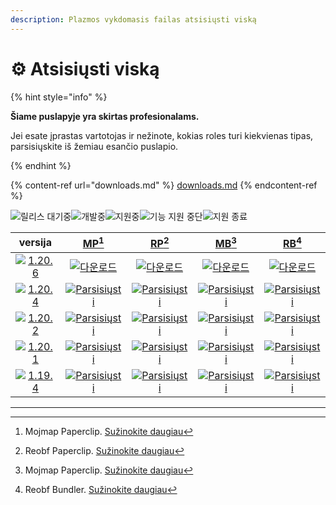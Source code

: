 ```yaml
---
description: Plazmos vykdomasis failas atsisiųsti viską
---
```


# ⚙️ Atsisiųsti viską

{% hint style="info" %}

**Šiame puslapyje yra skirtas profesionalams.**

Jei esate įprastas vartotojas ir nežinote, kokias roles turi kiekvienas tipas,
parsisiųskite iš žemiau esančio puslapio.

{% endhint %}

{% content-ref url="downloads.md" %}
[downloads.md](downloads.md)
{% endcontent-ref %}

[wtr]: https://badge.plazmamc.org/0/Laukiantis%20išleidimo

![릴리스 대기중][wtr]![개발중](https://badge.plazmamc.org/1/개발중)![지원중](https://badge.plazmamc.org/2/지원중)![기능 지원 중단](https://badge.plazmamc.org/6/기능%20지원%20중단)![지원 종료](https://badge.plazmamc.org/4/지원%20종료)

|                                      versija                                      |                                 [MP](#user-content-fn-1)[^1]                                 |                                 [RP](#user-content-fn-2)[^2]                                 |                                 [MB](#user-content-fn-3)[^3]                                 |                                 [RB](#user-content-fn-4)[^4]                                 |
| :-------------------------------------------------------------------------------: | :------------------------------------------------------------------------------------------: | :------------------------------------------------------------------------------------------: | :------------------------------------------------------------------------------------------: | :------------------------------------------------------------------------------------------: |
| [![1.20.6](https://badge.plazmamc.org/1/1.20.6)](https://git.plazmamc.org/1.20.6) |        [![다운로드](https://badge.plazmamc.org/1/다운로드)](https://dl.plazmamc.org/1.20.6/0)        |        [![다운로드](https://badge.plazmamc.org/1/다운로드)](https://dl.plazmamc.org/1.20.6/1)        |        [![다운로드](https://badge.plazmamc.org/1/다운로드)](https://dl.plazmamc.org/1.20.6/2)        |        [![다운로드](https://badge.plazmamc.org/1/다운로드)](https://dl.plazmamc.org/1.20.6/3)        |
| [![1.20.4](https://badge.plazmamc.org/2/1.20.4)](https://git.plazmamc.org/1.20.4) | [![Parsisiųsti](https://badge.plazmamc.org/1/Parsisiųsti)](https://dl.plazmamc.org/1.20.4/0) | [![Parsisiųsti](https://badge.plazmamc.org/1/Parsisiųsti)](https://dl.plazmamc.org/1.20.4/1) | [![Parsisiųsti](https://badge.plazmamc.org/1/Parsisiųsti)](https://dl.plazmamc.org/1.20.4/2) | [![Parsisiųsti](https://badge.plazmamc.org/1/Parsisiųsti)](https://dl.plazmamc.org/1.20.4/3) |
| [![1.20.2](https://badge.plazmamc.org/4/1.20.2)](https://git.plazmamc.org/1.20.2) | [![Parsisiųsti](https://badge.plazmamc.org/1/Parsisiųsti)](https://dl.plazmamc.org/1.20.2/0) | [![Parsisiųsti](https://badge.plazmamc.org/1/Parsisiųsti)](https://dl.plazmamc.org/1.20.2/1) | [![Parsisiųsti](https://badge.plazmamc.org/1/Parsisiųsti)](https://dl.plazmamc.org/1.20.2/2) | [![Parsisiųsti](https://badge.plazmamc.org/1/Parsisiųsti)](https://dl.plazmamc.org/1.20.2/3) |
| [![1.20.1](https://badge.plazmamc.org/4/1.20.1)](https://git.plazmamc.org/1.20.1) | [![Parsisiųsti](https://badge.plazmamc.org/1/Parsisiųsti)](https://dl.plazmamc.org/1.20.1/0) | [![Parsisiųsti](https://badge.plazmamc.org/1/Parsisiųsti)](https://dl.plazmamc.org/1.20.1/1) | [![Parsisiųsti](https://badge.plazmamc.org/1/Parsisiųsti)](https://dl.plazmamc.org/1.20.1/2) | [![Parsisiųsti](https://badge.plazmamc.org/1/Parsisiųsti)](https://dl.plazmamc.org/1.20.1/3) |
| [![1.19.4](https://badge.plazmamc.org/4/1.19.4)](https://git.plazmamc.org/1.19.4) | [![Parsisiųsti](https://badge.plazmamc.org/1/Parsisiųsti)](https://dl.plazmamc.org/1.19.4/0) | [![Parsisiųsti](https://badge.plazmamc.org/1/Parsisiųsti)](https://dl.plazmamc.org/1.19.4/1) | [![Parsisiųsti](https://badge.plazmamc.org/1/Parsisiųsti)](https://dl.plazmamc.org/1.19.4/2) | [![Parsisiųsti](https://badge.plazmamc.org/1/Parsisiųsti)](https://dl.plazmamc.org/1.19.4/3) |

***

[^1]: Mojmap Paperclip. [Sužinokite daugiau](../administration/getting-started#id-2)

[^2]: Reobf Paperclip. [Sužinokite daugiau](../administration/getting-started#id-2)

[^3]: Mojmap Paperclip. [Sužinokite daugiau](../administration/getting-started#id-2)

[^4]: Reobf Bundler. [Sužinokite daugiau](../administration/getting-started#id-2)
